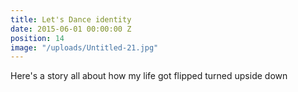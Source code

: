 ```yaml
---
title: Let's Dance identity
date: 2015-06-01 00:00:00 Z
position: 14
image: "/uploads/Untitled-21.jpg"
---
```


Here's a story all about how my life got flipped turned upside down
